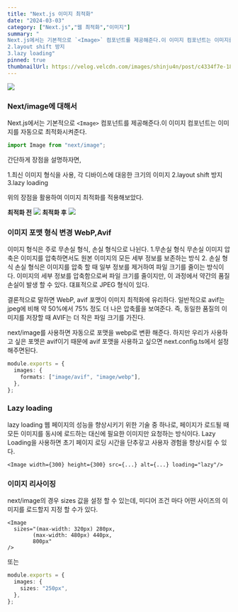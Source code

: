 ```yaml
---
title: "Next.js 이미지 최적화"
date: "2024-03-03"
category: ["Next.js","웹 최적화","이미지"]
summary: "
Next.js에서는 기본적으로 `<Image>` 컴포넌트를 제공해준다.이 이미지 컴포넌트는 이미지를 자동으로 최적화시켜준다. 1.최신 이미지 형식을 사용, 각 디바이스에 대응한 크기의 이미지
2.layout shift 방지
3.lazy loading"
pinned: true
thumbnailUrl: https://velog.velcdn.com/images/shinju4n/post/c4334f7e-183f-492e-9ccb-9cb9249449e4/image.png
---
```


![](https://velog.velcdn.com/images/shinju4n/post/c4334f7e-183f-492e-9ccb-9cb9249449e4/image.png)

### Next/image에 대해서

Next.js에서는 기본적으로 `<Image>` 컴포넌트를 제공해준다.이 이미지 컴포넌트는 이미지를 자동으로 최적화시켜준다.

```ts
import Image from "next/image";
```

간단하게 장점을 설명하자면,

1.최신 이미지 형식을 사용, 각 디바이스에 대응한 크기의 이미지
2.layout shift 방지
3.lazy loading

위의 장점을 활용하여 이미지 최적화를 적용해보았다.

**최적화 전**
![](https://velog.velcdn.com/images/shinju4n/post/42c674b2-ab58-444a-be84-cbb7576d838d/image.png)
**최적화 후**
![](https://velog.velcdn.com/images/shinju4n/post/ae4bf80b-75bb-48b1-bcac-2fef8744aa59/image.png)

### 이미지 포맷 형식 변경 WebP,Avif

이미지 형식은 주로 무손실 형식, 손실 형식으로 나뉜다. 1.무손실 형식
무손실 이미지 압축은 이미지를 압축하면서도 원본 이미지의 모든 세부 정보를 보존하는 방식 2. 손실 형식
손실 형식은 이미지를 압축 할 때 일부 정보를 제거하여 파일 크기를 줄이는 방식이다.
이미지의 세부 정보를 압축함으로써 파일 크기를 줄이지만, 이 과정에서 약간의 품질 손실이 발생 할 수 있다.
댸표적으로 JPEG 형식이 있다.

결론적으로 말하면 WebP, avif 포맷이 이미지 최적화에 유리하다.
일반적으로 avif는 jpeg에 비해 약 50%에서 75% 정도 더 나은 압축률을 보여준다.
즉, 동일한 품질의 이미지를 저장할 때 AVIF는 더 작은 파일 크기를 가진다.

next/image를 사용하면 자동으로 포맷을 webp로 변환 해준다. 하지만 우리가 사용하고 싶은 포멧은 avif이기 때문에 avif 포맷을 사용하고 싶으면 next.config.ts에서 설정 해주면된다.

```ts
module.exports = {
  images: {
    formats: ["image/avif", "image/webp"],
  },
};
```

### Lazy loading

lazy loading 웹 페이지의 성능을 향상시키기 위한 기술 중 하나로, 페이지가 로드될 때 모든 이미지를 동시에 로드하는 대신에 필요한 이미지만 요청하는 방식이다. Lazy Loading을 사용하면 초기 페이지 로딩 시간을 단추갛고 사용자 경험을 향상시킬 수 있다.

```tsx
<Image width={300} height={300} src={...} alt={...} loading="lazy"/>
```

### 이미지 리사이징

next/image의 경우 sizes 값을 설정 할 수 있는데, 미디어 조건 마다 어떤 사이즈의 이미지를 로드할지 지정 할 수가 있다.

```tsx
<Image
  sizes="(max-width: 320px) 280px,
        (max-width: 480px) 440px,
        800px"
/>
```

또는

```ts
module.exports = {
  images: {
    sizes: "250px",
  },
};
```
